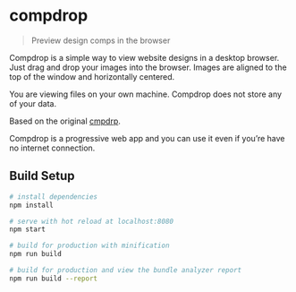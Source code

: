 # compdrop

> Preview design comps in the browser

Compdrop is a simple way to view website designs in a desktop browser. Just drag and drop your images into the browser. Images are aligned to the top of the window and horizontally centered.

You are viewing files on your own machine. Compdrop does not store any of your data.

Based on the original [cmpdrp](https://github.com/lucasishuman/cmpdrp).

Compdrop is a progressive web app and you can use it even if you’re have no internet connection.

## Build Setup

``` bash
# install dependencies
npm install

# serve with hot reload at localhost:8080
npm start

# build for production with minification
npm run build

# build for production and view the bundle analyzer report
npm run build --report
```
